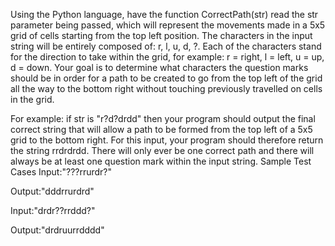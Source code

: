 Using the Python language, have the function CorrectPath(str) read the str parameter being passed, which will represent the movements made in a 5x5 grid of cells starting from the top left position. The characters in the input string will be entirely composed of: r, l, u, d, ?. Each of the characters stand for the direction to take within the grid, for example: r = right, l = left, u = up, d = down. Your goal is to determine what characters the question marks should be in order for a path to be created to go from the top left of the grid all the way to the bottom right without touching previously travelled on cells in the grid. 

For example: if str is "r?d?drdd" then your program should output the final correct string that will allow a path to be formed from the top left of a 5x5 grid to the bottom right. For this input, your program should therefore return the string rrdrdrdd. There will only ever be one correct path and there will always be at least one question mark within the input string. 
Sample Test Cases
Input:"???rrurdr?"

Output:"dddrrurdrd"


Input:"drdr??rrddd?"

Output:"drdruurrdddd"
